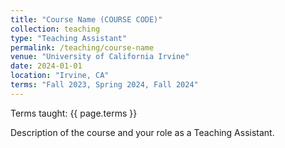```yaml
---
title: "Course Name (COURSE CODE)"
collection: teaching
type: "Teaching Assistant"
permalink: /teaching/course-name
venue: "University of California Irvine"
date: 2024-01-01
location: "Irvine, CA"
terms: "Fall 2023, Spring 2024, Fall 2024"
---
```


Terms taught: {{ page.terms }}

Description of the course and your role as a Teaching Assistant.